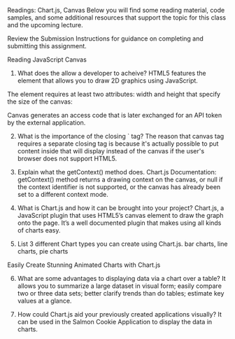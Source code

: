 Readings: Chart.js, Canvas
Below you will find some reading material, code samples, and some additional resources that support the topic for this class and the upcoming lecture.

Review the Submission Instructions for guidance on completing and submitting this assignment.

Reading
JavaScript Canvas

1. What does the <canvas> allow a developer to acheive? HTML5 features the <canvas> element that allows you to draw 2D graphics using JavaScript.

The <canvas> element requires at least two attributes: width and height that specify the size of the canvas:

<canvas width="500" height="300" id="canvas"></canvas>
Canvas generates an access code that is later exchanged for an API token by the external application. 

2. What is the importance of the closing `</canvas> tag?
The reason that canvas tag requires a separate closing tag is because it's actually possible to put content inside that will display instead of the canvas if the user's browser does not support HTML5.

3. Explain what the getContext() method does.
Chart.js Documentation:
getContext() method returns a drawing context on the canvas, or null if the context identifier is not supported, or the canvas has already been set to a different context mode.


4. What is Chart.js and how it can be brought into your project?
 Chart.js, a JavaScript plugin that uses HTML5’s canvas element to draw the graph onto the page. It’s a well documented plugin that makes using all kinds of charts easy.

5. List 3 different Chart types you can create using Chart.js.
bar charts, line charts, pie charts


Easily Create Stunning Animated Charts with Chart.js

6. What are some advantages to displaying data via a chart over a table?
It allows you to summarize a large dataset in visual form; easily compare two or three data sets; better clarify trends than do tables; estimate key values at a glance.

7. How could Chart.js aid your previously created applications visually?
It can be used in the Salmon Cookie Application to display the data in charts.
